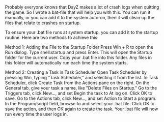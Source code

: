 Probably everyone knows that DayZ makes a lot of crash logs when quitting the game.
So I wrote a bat-file that will help you with this.
You can run it manually, or you can add it to the system autorun, then it will clean up the files that relate to crashes on startup.



To ensure your .bat file runs at system startup, you can add it to the startup routine. Here are two methods to achieve this:

Method 1: Adding the File to the Startup Folder
Press Win + R to open the Run dialog.
Type shell:startup and press Enter. This will open the Startup folder for the current user.
Copy your .bat file into this folder. Any files in this folder will automatically run each time the system starts.


Method 2: Creating a Task in Task Scheduler
Open Task Scheduler by pressing Win, typing "Task Scheduler," and selecting it from the list.
In Task Scheduler, click Create Task from the Actions pane on the right.
On the General tab, give your task a name, like "Delete Files on Startup."
Go to the Triggers tab, click New..., and set Begin the task to At log on. Click OK to save.
Go to the Actions tab, click New..., and set Action to Start a program.
In the Program/script field, browse to and select your .bat file.
Click OK to save the action, and then OK again to create the task.
Your .bat file will now run every time the user logs in.

